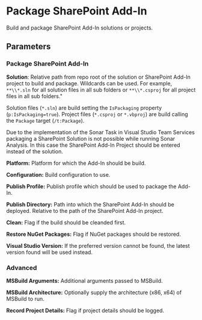 # Package SharePoint Add-In
Build and package SharePoint Add-In solutions or projects.

## Parameters
### Package SharePoint Add-In
**Solution**: Relative path from repo root of the solution or SharePoint Add-In project to build and package. Wildcards can be used. For example, `**\\*.sln` for all solution files in all sub folders or `**\\*.csproj` for all project files in all sub folders."

Solution files (`*.sln`) are build setting the `IsPackaging` property (`p:IsPackaging=true`). Project files (`*.csproj` or `*.vbproj`) are build calling the `Package` target (`/t:Package`). 

Due to the implementation of the Sonar Task in Visual Studio Team Services packaging a SharePoint Solution is not possible while running Sonar Analysis. In this case the SharePoint Add-In Project should be entered instead of the solution.

**Platform:** Platform for which the Add-In should be build.

**Configuration:** Build configuration to use. 

**Publish Profile:** Publish profile which should be used to package the Add-In.

**Publish Directory:** Path into which the SharePoint Add-In should be deployed. Relative to the path of the SharePoint Add-In project.

**Clean:** Flag if the build should be cleanded first.

**Restore NuGet Packages:** Flag if NuGet packages should be restored.

**Visual Studio Version:** If the preferred version cannot be found, the latest version found will be used instead.

### Advanced

**MSBuild Arguments:** Additional arguments passed to MSBuild.

**MSBuild Architecture:** Optionally supply the architecture (x86, x64) of MSBuild to run.

**Record Project Details:** Flag if project details should be logged.
